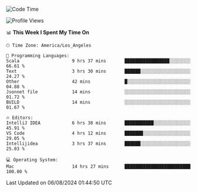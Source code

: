 <!--START_SECTION:waka-->
![Code Time](http://img.shields.io/badge/Code%20Time-1%2C158%20hrs%2010%20mins-blue)

![Profile Views](http://img.shields.io/badge/Profile%20Views-1-blue)

📊 **This Week I Spent My Time On** 

```text
🕑︎ Time Zone: America/Los_Angeles

💬 Programming Languages: 
Scala                    9 hrs 37 mins       █████████████████░░░░░░░░   66.61 % 
Text                     3 hrs 30 mins       ██████░░░░░░░░░░░░░░░░░░░   24.27 % 
Other                    42 mins             █░░░░░░░░░░░░░░░░░░░░░░░░   04.88 % 
Jsonnet file             14 mins             ░░░░░░░░░░░░░░░░░░░░░░░░░   01.72 % 
BUILD                    14 mins             ░░░░░░░░░░░░░░░░░░░░░░░░░   01.67 % 

🔥 Editors: 
IntelliJ IDEA            6 hrs 38 mins       ███████████░░░░░░░░░░░░░░   45.91 % 
VS Code                  4 hrs 12 mins       ███████░░░░░░░░░░░░░░░░░░   29.05 % 
Intellijidea             3 hrs 37 mins       ██████░░░░░░░░░░░░░░░░░░░   25.03 % 

💻 Operating System: 
Mac                      14 hrs 27 mins      █████████████████████████   100.00 % 
```


 Last Updated on 06/08/2024 01:44:50 UTC
<!--END_SECTION:waka-->
